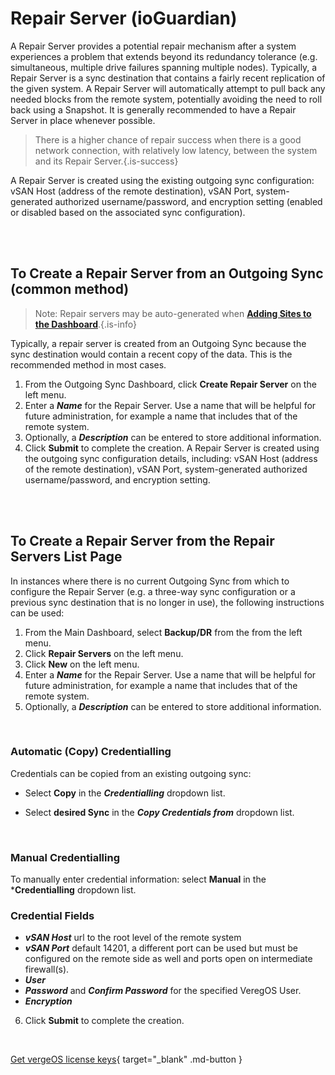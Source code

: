 

# Repair Server (ioGuardian)

A Repair Server provides a potential repair mechanism after a system experiences a problem that extends beyond its redundancy tolerance (e.g. simultaneous, multiple drive failures spanning multiple nodes). Typically, a Repair Server is a sync destination that contains a fairly recent replication of the given system. A Repair Server will automatically attempt to pull back any needed blocks from the remote system, potentially avoiding the need to roll back using a Snapshot. It is generally recommended to have a Repair Server in place whenever possible.


> There is a higher chance of repair success when there is a good network connection, with relatively low latency, between the system and its Repair Server.{.is-success}

A Repair Server is created using the existing outgoing sync configuration: vSAN Host (address of the remote destination), vSAN Port, system-generated authorized username/password, and encryption setting (enabled or disabled based on the associated sync configuration).


<br>
<br>


## To Create a Repair Server from an Outgoing Sync (common method)

> Note: Repair servers may be auto-generated when [**Adding Sites to the Dashboard**](/product-guide/configuringsitesdash-addingsites#Repairserver).{.is-info}

Typically, a repair server is created from an Outgoing Sync because the sync destination would contain a recent copy of the data. This is the recommended method in most cases.

1.  From the Outgoing Sync Dashboard, click **Create Repair Server** on the left menu.
2.  Enter a ***Name*** for the Repair Server. Use a name that will be helpful for future administration, for example a name that includes that of the remote system.
3.  Optionally, a ***Description*** can be entered to store additional information.
4.  Click **Submit** to complete the creation.
A Repair Server is created using the outgoing sync configuration details, including: vSAN Host (address of the remote destination), vSAN Port, system-generated authorized username/password, and encryption setting.

<br>
<br>


## To Create a Repair Server from the Repair Servers List Page
In instances where there is no current Outgoing Sync from which to configure the Repair Server (e.g. a three-way sync configuration or a previous sync destination that is no longer in use), the following instructions can be used:

1.  From the Main Dashboard, select **Backup/DR** from the from the left menu.
2.  Click **Repair Servers** on the left menu.
3.  Click **New** on the left menu.
4.  Enter a ***Name*** for the Repair Server. Use a name that will be helpful for future administration, for example a name that includes that of the remote system.
5.  Optionally, a ***Description*** can be entered to store additional information.

<br>

### Automatic (Copy) Credentialling
Credentials can be copied from an existing outgoing sync:
 - Select **Copy** in the ***Credentialling*** dropdown list.

 - Select **desired Sync** in the ***Copy Credentials from*** dropdown list.

<br>

### Manual Credentialling
To manually enter credential information:
select **Manual** in the ***Credentialling** dropdown list.

### Credential Fields
   -   ***vSAN Host*** url to the root level of the remote system
   -   ***vSAN Port*** default 14201, a different port can be used but must be configured on the remote side as well and ports open on intermediate firewall(s).
   -   ***User***
   -   ***Password*** and ***Confirm Password*** for the specified VeregOS User.
   -   ***Encryption***
6.  Click **Submit** to complete the creation.

<br>

[Get vergeOS license keys](https://www.verge.io/test-drive){ target="_blank" .md-button }